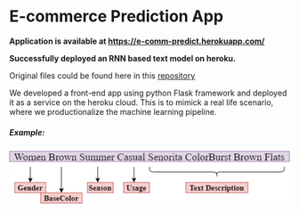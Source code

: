 # E-commerce Prediction App 

**Application is available at https://e-comm-predict.herokuapp.com/**

**Successfully deployed an RNN based text model on heroku.**

Original files could be found here in this [repository](https://github.com/nmariya/e-commerce-classifier) 

We developed a front-end app using python Flask framework and deployed it as a service on the heroku cloud. This is to mimick a real life scenario, where  we productionalize the machine learning pipeline.

##### Example:

<p align="left">
<img src="./static/text_example.png"/>
</p>
